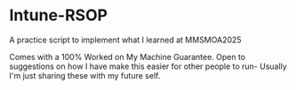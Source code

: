 # Intune-RSOP
A practice script to implement what I learned at MMSMOA2025

Comes with a 100% Worked on My Machine Guarantee. Open to suggestions on how I have make this easier for other people to run- Usually I'm just sharing these with my future self. 

